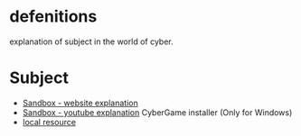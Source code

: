 <!-- press ctrl+K then V to open a preview of the MarkDown file  -->
# defenitions
explanation of subject in the world of cyber.


# Subject
* [Sandbox - website explanation](https://searchsecurity.techtarget.com/definition/sandbox)  <!-- note we must have 2 spaces here for a newline-->  
* [Sandbox - youtube explanation](https://www.youtube.com/watch?v=29e0CtgXZSI)
CyberGame installer (Only for Windows)
* [local resource](./resourceName.someFile)
